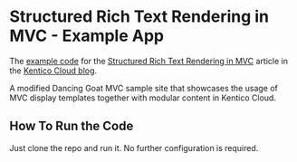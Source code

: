 # Structured Rich Text Rendering in MVC - Example App

The [example code](https://github.com/Kentico/cloud-articles-examples/tree/master/structured-rich-text-mvc) for the [Structured Rich Text Rendering in MVC](https://kenticocloud.com/blog/structured-rich-text-rendering-in-mvc) article in the [Kentico Cloud blog](https://kenticocloud.com/blog).

A modified Dancing Goat MVC sample site that showcases the usage of MVC display templates together with modular content in Kentico Cloud.

## How To Run the Code

Just clone the repo and run it. No further configuration is required.